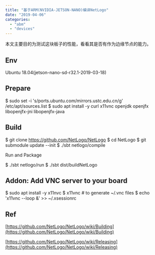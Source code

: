 ```yaml
---
title: "基于ARM(NVIDIA-JETSON-NANO)编译NetLogo"
date: "2019-04-06"
categories: 
  - "abm"
  - "devices"
---
```


本文主要目的为测试这块板子的性能，看看其是否有作为边缘节点的能力。

## Env

Ubuntu 18.04(jetson-nano-sd-r32.1-2019-03-18)

## Prepare

$ sudo set -i 's/ports.ubuntu.com/mirrors.ustc.edu.cn/g' /etc/apt/sources.list
$ sudo apt install -y curl x11vnc openjdk openjfx libopenjfx-jni libopenjfx-java

## Build

$ git clone https://github.com/NetLogo/NetLogo
$ cd NetLogo
$ git submodule update --init
$ ./sbt netlogo/compile

Run and Package

$ ./sbt netlogo/run
$ ./sbt dist/buildNetLogo

## Addon: Add VNC server to your board

$ sudo apt install -y x11nvc
$ x11vnc # to generate ~/.vnc files
$ echo 'x11vnc --loop &' >> ~/.xsessionrc

## Ref

[https://github.com/NetLogo/NetLogo/wiki/Building](https://github.com/NetLogo/NetLogo/wiki/Building)

[https://github.com/NetLogo/NetLogo/wiki/Releasing](https://github.com/NetLogo/NetLogo/wiki/Releasing)
